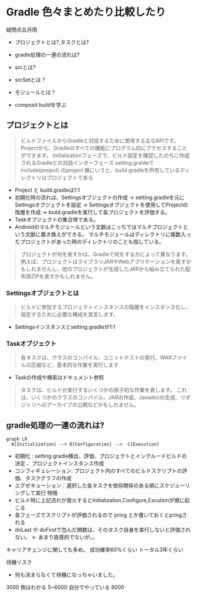 # Gradle 色々まとめたり比較したり

疑問点五月雨
- プロジェクトとは?,タスクとは?
- gradle処理の一連の流れは?

- srcとは?
- srcSetとは？
- モジュールとは？

- composit buildを学ぶ


## プロジェクトとは
>ビルドファイルからGradleと対話するために使用する主なAPIです。Projectから、Gradleのすべての機能にプログラム的にアクセスすることができます。
Initializationフェーズで、ビルド設定を確認したのちに作成されるGradleとの対話インターフェース
setting.graldeでinclude(project) のproject
雑にいうと、build.gradleを所有しているディレクトリはプロジェクトである
- Project と build.gradleは1:1
- 初期化時の流れは、Settingsオブジェクトの作成 -> setting.gradleを元にSettingsオブジェクトを設定 -> Settingsオブジェクトを使用してProjectの階層を作成 -> build.gradleを実行して各プロジェクトを評価する。
- Taskオブジェクトの集合体である。
- Androidのマルチモジュールという文脈はこっちではマルチプロジェクトという文脈に置き換えができる。
マルチモジュールはディレクトリに複数入ったプロジェクトがあった時のディレクトリのことも指している。
>プロジェクトが何を表すかは、Gradleで何をするかによって異なります。 例えば、プロジェクトはライブラリJARやWebアプリケーションを表すかもしれませんし、他のプロジェクトが生成したJARから組み立てられた配布用ZIPを表すかもしれません。 
### Settingsオブジェクトとは
>ビルドに参加するプロジェクトインスタンスの階層をインスタンス化し、設定するために必要な構成を宣言します。
- Settingsインスタンスとsetting.gradleが1:1

### Taskオブジェクト
>各タスクは、クラスのコンパイル、ユニットテストの実行、WARファイルの圧縮など、基本的な作業を実行します
- Taskの作成や検索はドキュメント参照
>タスクは、ビルドが実行するいくつかの原子的な作業を表します。 これは、いくつかのクラスのコンパイル、JARの作成、Javadocの生成、リポジトリへのアーカイブの公開などかもしれません。

## gradle処理の一連の流れは?

```mermaid
graph LR
  A[Initialization] --> B[Configuration] -->  C[Execution]
```
- 初期化 : setting.gradle検出、評価、プロジェクトとインクルードビルドの決定 、プロジェクトインスタンス作成
- コンフィギュレーション: プロジェクト内のすべてのビルドスクリプトの評価、タスクグラフの作成
- エグゼキューション：選択した各タスクを依存関係のある順にスケジューリングして実行
特徴
- ビルド時に上記流れが発火するとInitialization,Configure,Excutionが順に起こる
- 各フェーズでスクリプトが評価されるので pring とか書いておくとpringされる
- doLast や doFirstで包んだ関数は、そのタスク自身を実行しないと評価されない。 <- あまり直感的でないが。。



キャリアチェンジに関しても多め。
成功確率60%くらい
トータル3年くらい

待機リスク
- 何も決まらなくて待機になっちゃいました。

3000 側はわかる
5~6000 自分でやっている
8000 